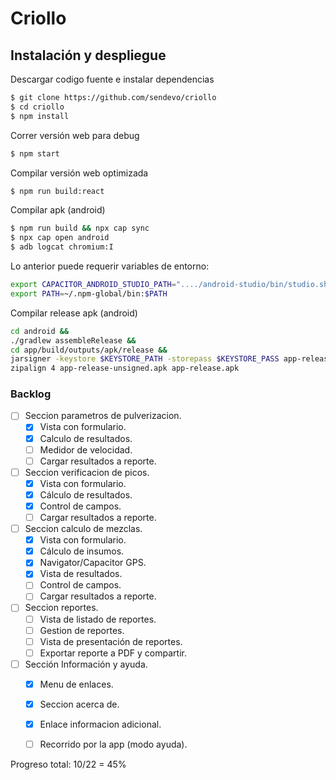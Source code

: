 # Criollo


## Instalación y despliegue

Descargar codigo fuente e instalar dependencias
```bash
$ git clone https://github.com/sendevo/criollo
$ cd criollo
$ npm install
```

Correr versión web para debug
```bash
$ npm start
```

Compilar versión web optimizada
```bash
$ npm run build:react
```

Compilar apk (android)
```bash
$ npm run build && npx cap sync
$ npx cap open android
$ adb logcat chromium:I
```

Lo anterior puede requerir variables de entorno:
```bash
export CAPACITOR_ANDROID_STUDIO_PATH="..../android-studio/bin/studio.sh"
export PATH=~/.npm-global/bin:$PATH  
```


Compilar release apk (android)
```bash
cd android && 
./gradlew assembleRelease && 
cd app/build/outputs/apk/release &&
jarsigner -keystore $KEYSTORE_PATH -storepass $KEYSTORE_PASS app-release-unsigned.apk $KEYSTORE_ALIAS && 
zipalign 4 app-release-unsigned.apk app-release.apk
```


### Backlog

  - [ ] Seccion parametros de pulverizacion.  
    - [x] Vista con formulario.  
    - [x] Calculo de resultados.  
    - [ ] Medidor de velocidad.  
    - [ ] Cargar resultados a reporte.  
  - [ ] Seccion verificacion de picos.  
    - [x] Vista con formulario.  
    - [x] Cálculo de resultados.  
    - [x] Control de campos.  
    - [ ] Cargar resultados a reporte.  
  - [ ] Seccion calculo de mezclas.  
    - [x] Vista con formulario.  
    - [x] Cálculo de insumos.  
    - [x] Navigator/Capacitor GPS.  
    - [x] Vista de resultados.  
    - [ ] Control de campos.  
    - [ ] Cargar resultados a reporte.  
  - [ ] Seccion reportes.  
    - [ ] Vista de listado de reportes.  
    - [ ] Gestion de reportes.  
    - [ ] Vista de presentación de reportes.  
    - [ ] Exportar reporte a PDF y compartir.  
  - [ ] Sección Información y ayuda.  
    - [x] Menu de enlaces.  
    - [x] Seccion acerca de.  
    - [x] Enlace informacion adicional.  
    - [ ] Recorrido por la app (modo ayuda).  


Progreso total: 10/22 = 45%